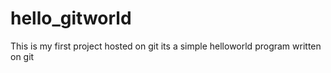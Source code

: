 hello_gitworld
==============
This is my first project hosted on git
its a simple helloworld program written on git  
